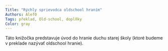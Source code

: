 ```yaml
---
Title: "Rýchly sprievodca oldschool hraním"
Authors: Alef0
Tags: překlad, Old-school, doplňky
Color: gray
---
```

Táto knižočka predstavuje úvod do hranie duchu starej školy
(ktoré budeme v preklade nazývať oldschool hranie).
